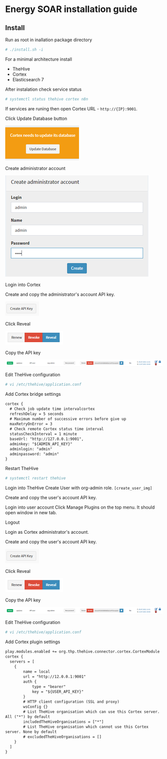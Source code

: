 # Energy SOAR installation guide #

## Install ##

Run as root in inallation package directory
```bash
# ./install.sh -i
```

For a minimal architecture install
* TheHive
* Cortex
* Elasticsearch 7

After instalation check service status

```bash
# systemctl status thehive cortex n8n
```

If services are runing then open Cortex URL - `http://{IP}:9001`.

Click Update Database button

![](/media/02-00-00-db_update.png)

Create administrator account

![](/media/02-00-01-create_admin.png)

Login into Cortex

Create and copy the administrator's account API key.

![](/media/01-00-02-api_create.png)

Click Reveal

![](/media/01-00-01-api_methods.png)

Copy the API key

![](/media/01-00-00-api_key.png)

Edit TheHive configuration

```bash
# vi /etc/thehive/application.conf
```

Add Cortex bridge settings 

```
cortex {
  # Check job update time intervalcortex
  refreshDelay = 5 seconds
  # Maximum number of successive errors before give up
  maxRetryOnError = 3
  # Check remote Cortex status time interval
  statusCheckInterval = 1 minute
  baseUrl: "http://127.0.0.1:9001",
  adminkey: "${ADMIN_API_KEY}"
  adminlogin: "admin"
  adminpassword: "admin"
}
```

Restart TheHive

```bash
# systemctl restart thehive
```

Login into TheHive
Create User with org-admin role.
`[create_user_img]`

Create and copy the user's account API key.

Login into user account
Click Manage Plugins on the top menu. It should open window in new tab.

Logout

Login as Cortex administrator's account.

Create and copy the user's account API key.

![](/media/01-00-02-api_create.png)

Click Reveal

![](/media/01-00-01-api_methods.png)

Copy the API key

![](/media/01-00-00-api_key.png)

Edit TheHive configuration

```bash
# vi /etc/thehive/application.conf
```

Add Cortex plugin settings 

```
play.modules.enabled += org.thp.thehive.connector.cortex.CortexModule
cortex {
  servers = [
    {
        name = local
        url = "http://12.0.0.1:9001"
        auth {
            type = "bearer"
            key = "${USER_API_KEY}"
        }
        # HTTP client configuration (SSL and proxy)
        wsConfig {}
        # List TheHive organisation which can use this Cortex server. All ("*") by default
        includedTheHiveOrganisations = ["*"]
        # List TheHive organisation which cannot use this Cortex server. None by default
        # excludedTheHiveOrganisations = []
    }
  ]
}
```
